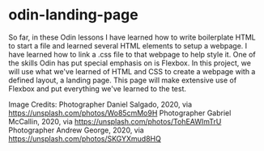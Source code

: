 # odin-landing-page

So far, in these Odin lessons I have learned how to write boilerplate HTML to start a file and learned several HTML elements to setup a webpage.
I have learned how to link a .css file to that webpage to help style it. One of the skills Odin has put special emphasis on is Flexbox.
In this project, we will use what we've learned of HTML and CSS to create a webpage with a defined layout, a landing page. This page will make extensive
use of Flexbox and put everything we've learned to the test. 



Image Credits:
Photographer Daniel Salgado, 2020, via https://unsplash.com/photos/Wo85cmMo9H
Photographer Gabriel McCallin, 2020, via https://unsplash.com/photos/TohEAWImTrU
Photographer Andrew George, 2020, via https://unsplash.com/photos/SKGYXmud8HQ